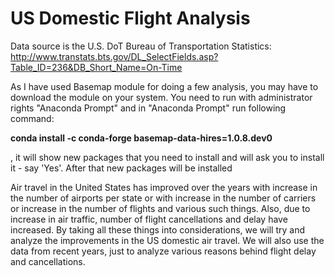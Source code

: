# US Domestic Flight Analysis

Data source is the U.S. DoT Bureau of Transportation Statistics:
http://www.transtats.bts.gov/DL_SelectFields.asp?Table_ID=236&DB_Short_Name=On-Time

As I have used Basemap module for doing a few analysis, you may have to download the module on your system.
You need to run with administrator rights "Anaconda Prompt" and in "Anaconda Prompt" run following command:

**conda install -c conda-forge basemap-data-hires=1.0.8.dev0**

, it will show new packages that you need to install and will ask you to install it - say 'Yes'.
After that new packages will be installed

Air travel in the United States has improved over the years with increase in the number of airports per state or with increase in the number of carriers or increase in the number of flights and various such things. Also, due to increase in air traffic, number of flight cancellations and delay have increased. By taking all these things into considerations, we will try and analyze the improvements in the US domestic air travel. We will also use the data from recent years, just to analyze various reasons behind flight delay and cancellations.

